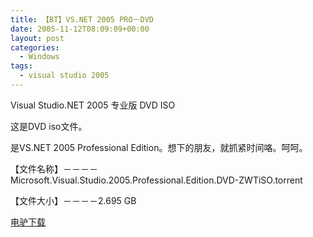 ```yaml
---
title: 【BT】VS.NET 2005 PRO－DVD
date: 2005-11-12T08:09:09+00:00
layout: post
categories:
  - Windows
tags:
  - visual studio 2005
---
```


Visual Studio.NET 2005 专业版 DVD ISO

这是DVD iso文件。

是VS.NET 2005 Professional Edition。想下的朋友，就抓紧时间咯。呵呵。

【文件名称】－－－－Microsoft.Visual.Studio.2005.Professional.Edition.DVD-ZWTiSO.torrent

【文件大小】－－－－2.695 GB

[电驴下载](ed2k://|file|cs_vs_2005_pro_dvd.iso|2733268992|9DA1C378BAC22E66A73C9E20EC78CCFB|/)